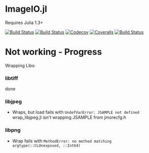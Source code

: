# ImageIO.jl

Requires Julia 1.3+

[![Build Status](https://travis-ci.com/ianshmean/ImageIO.jl.svg?branch=master)](https://travis-ci.com/ianshmean/ImageIO.jl)
[![Build Status](https://ci.appveyor.com/api/projects/status/github/ianshmean/ImageIO.jl?svg=true)](https://ci.appveyor.com/project/ianshmean/ImageIO-jl)
[![Codecov](https://codecov.io/gh/ianshmean/ImageIO.jl/branch/master/graph/badge.svg)](https://codecov.io/gh/ianshmean/ImageIO.jl)
[![Coveralls](https://coveralls.io/repos/github/ianshmean/ImageIO.jl/badge.svg?branch=master)](https://coveralls.io/github/ianshmean/ImageIO.jl?branch=master)
[![Build Status](https://api.cirrus-ci.com/github/ianshmean/ImageIO.jl.svg)](https://cirrus-ci.com/github/ianshmean/ImageIO.jl)


# Not working - Progress

Wrapping Libs:

### libtiff
done

### libjpeg

- Wraps, but load fails with `UndefVarError: JSAMPLE not defined` wrap_libjpeg.jl isn't wrapping JSAMPLE from jmorecfg.h

### libpng
- Wrap fails with `MethodError: no method matching argtype(::CLUnexposed, ::Int64)`
